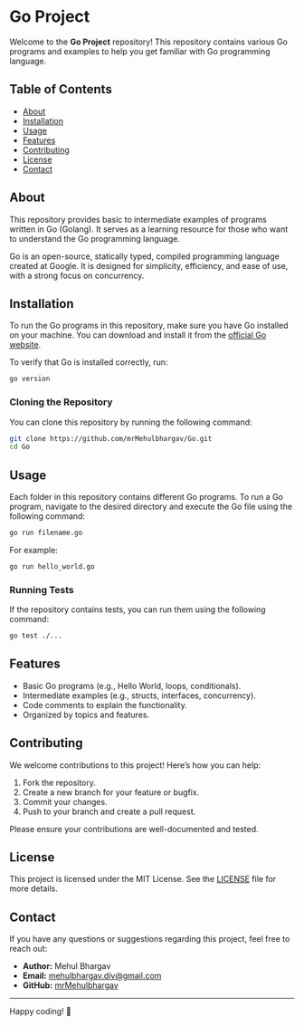 
# Go Project

Welcome to the **Go Project** repository! This repository contains various Go programs and examples to help you get familiar with Go programming language.

## Table of Contents

- [About](#about)
- [Installation](#installation)
- [Usage](#usage)
- [Features](#features)
- [Contributing](#contributing)
- [License](#license)
- [Contact](#contact)

## About

This repository provides basic to intermediate examples of programs written in Go (Golang). It serves as a learning resource for those who want to understand the Go programming language.

Go is an open-source, statically typed, compiled programming language created at Google. It is designed for simplicity, efficiency, and ease of use, with a strong focus on concurrency.

## Installation

To run the Go programs in this repository, make sure you have Go installed on your machine. You can download and install it from the [official Go website](https://golang.org/dl/).

To verify that Go is installed correctly, run:

```bash
go version
```

### Cloning the Repository

You can clone this repository by running the following command:

```bash
git clone https://github.com/mrMehulbhargav/Go.git
cd Go
```

## Usage

Each folder in this repository contains different Go programs. To run a Go program, navigate to the desired directory and execute the Go file using the following command:

```bash
go run filename.go
```

For example:

```bash
go run hello_world.go
```

### Running Tests

If the repository contains tests, you can run them using the following command:

```bash
go test ./...
```

## Features

- Basic Go programs (e.g., Hello World, loops, conditionals).
- Intermediate examples (e.g., structs, interfaces, concurrency).
- Code comments to explain the functionality.
- Organized by topics and features.
  
## Contributing

We welcome contributions to this project! Here’s how you can help:

1. Fork the repository.
2. Create a new branch for your feature or bugfix.
3. Commit your changes.
4. Push to your branch and create a pull request.

Please ensure your contributions are well-documented and tested.

## License

This project is licensed under the MIT License. See the [LICENSE](LICENSE) file for more details.

## Contact

If you have any questions or suggestions regarding this project, feel free to reach out:

- **Author:** Mehul Bhargav
- **Email:** mehulbhargav.div@gmail.com
- **GitHub:** [mrMehulbhargav](https://github.com/mrMehulbhargav)

---

Happy coding! 🚀
